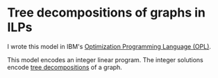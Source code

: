 
# Tree decompositions of graphs in ILPs

I wrote this model in IBM's [Optimization Programming Language (OPL)](https://www.ibm.com/support/knowledgecenter/SSSA5P_12.9.0/ilog.odms.ide.help/OPL_Studio/opllangref/topics/opl_langref_modeling_language.html).

This model encodes an integer linear program. The integer solutions encode [tree decompositions](https://en.wikipedia.org/wiki/Tree_decomposition) of a graph.
